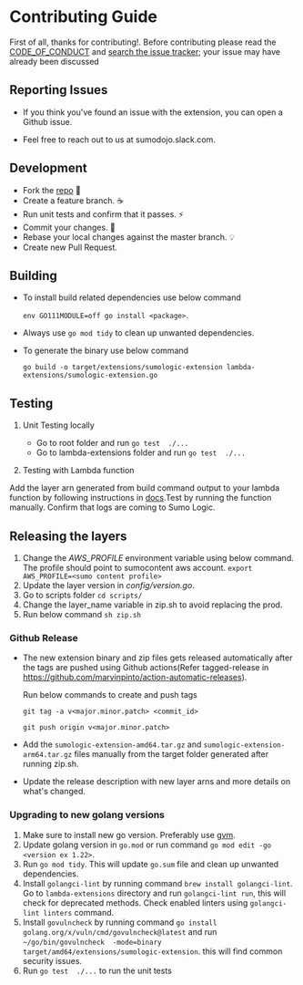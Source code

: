 # Contributing Guide

First of all, thanks for contributing!. Before contributing please read the [CODE_OF_CONDUCT](CODE_OF_CONDUCT.md) and [search the issue tracker](issues); your issue may have already been discussed

## Reporting Issues

  - If you think you've found an issue with the extension, you can open a Github issue.

  - Feel free to reach out to us at sumodojo.slack.com.

## Development
* Fork the [repo](https://github.com/SumoLogic/sumologic-lambda-extensions) 🎉
* Create a feature branch. ☕
* Run unit tests and confirm that it passes. ⚡
* Commit your changes. 📝
* Rebase your local changes against the master branch. 💡
* Create new Pull Request.

## Building
* To install build related dependencies use below command

  `env GO111MODULE=off go install <package>`.
* Always use `go mod tidy` to clean up unwanted dependencies.
* To generate the binary use below command

  ```go build -o target/extensions/sumologic-extension lambda-extensions/sumologic-extension.go```

## Testing

   1. Unit Testing locally
      * Go to root folder and run `go test  ./...`
      * Go to lambda-extensions folder and run `go test  ./...`

   2. Testing with Lambda function

   Add the layer arn generated from build command output to your lambda function by following instructions in [docs](https://help.sumologic.com/03Send-Data/Collect-from-Other-Data-Sources/Collect_AWS_Lambda_Logs_using_an_Extension).Test by running the function manually. Confirm that logs are coming to Sumo Logic.

## Releasing the layers
  1. Change the *AWS_PROFILE* environment variable using below command. The profile should point to sumocontent aws account.
    `export AWS_PROFILE=<sumo content profile>`
  1. Update the layer version in *config/version.go*.
  1. Go to scripts folder
    `cd scripts/`
  1. Change the layer_name variable in zip.sh to avoid replacing the prod.
  1. Run below command
    `sh zip.sh`

### Github Release

  - The new extension binary and zip files gets released automatically after the tags are pushed using Github actions(Refer tagged-release in https://github.com/marvinpinto/action-automatic-releases).

     Run below commands to create and push tags

      `git tag -a v<major.minor.patch> <commit_id>`

      `git push origin v<major.minor.patch>`

  - Add the `sumologic-extension-amd64.tar.gz` and `sumologic-extension-arm64.tar.gz` files manually from the target folder generated after running zip.sh.
  - Update the release description with new layer arns and more details on what's changed.


### Upgrading to new golang versions
1. Make sure to install new go version. Preferably use [gvm](https://github.com/moovweb/gvm).
1. Update golang version in `go.mod` or run command `go mod edit -go <version ex 1.22>`.
1. Run `go mod tidy`. This will update `go.sum` file and clean up unwanted dependencies.
1. Install `golangci-lint` by running command `brew install golangci-lint`. Go to `lambda-extensions` directory and run `golangci-lint run`, this will check for deprecated methods. Check enabled linters using `golangci-lint linters` command.
1. Install `govulncheck`  by running command `go install golang.org/x/vuln/cmd/govulncheck@latest` and run `~/go/bin/govulncheck  -mode=binary  target/amd64/extensions/sumologic-extension`. this will find common security issues.
1. Run `go test  ./...` to run the unit tests
